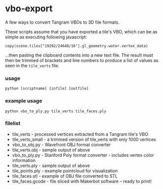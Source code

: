 vbo-export
==========

A few ways to convert Tangram VBOs to 3D file formats.

These scripts assume that you have exported a tile's VBO, which can be as simple as executing following javascript:

`copy(scene.tiles["19292/24640/16"].gl_geometry.water.vertex_data)`

...then pasting the clipboard contents into a new text file. The result must then be trimmed of brackets and line numbers to produce a list of values as seen in the `tile_verts` file.

### usage

`python [scriptname] [infile] [outfile]`

### example usage

`python vbo_to_ply.py tile_verts tile_faces.ply`

### filelist

- tile_verts - processed vertices extracted from a Tangram tile's VBO
- tile_verts_small - a trimmed version of tile_verts with only 1000 vertices
- vbo_to_obj.py - Wavefront OBJ format converter
- tile_verts.obj - sample output of above
- vbo_to_ply.py - Stanford Poly format converter - includes vertex color information
- tile_verts.ply - sample output of above
- tile_points.ply - example pointcloud for visualization
- tile_faces.stl - example of OBJ file converted to STL
- tile_faces.gcode - file sliced with Makerbot software – ready to print!